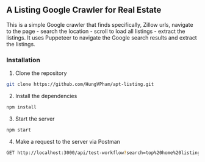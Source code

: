 ## A Listing Google Crawler for Real Estate

This is a simple Google crawler that finds specifically, Zillow urls, navigate to the page - search the location - scroll to load all listings - extract the listings. It uses Puppeteer to navigate the Google search results and extract the listings.

### Installation

1. Clone the repository
```bash
git clone https://github.com/HungVPham/apt-listing.git
```

2. Install the dependencies
```bash
npm install
```

3. Start the server
```bash
npm start
```

4. Make a request to the server via Postman
```bash
GET http://localhost:3000/api/test-workflow?search=top%20home%20listing%20websites&location=<location> # I run test with location=harlem,%20ga (91 listings with many duplicates, 3 pages, shouldn't take too long to complete)
```



